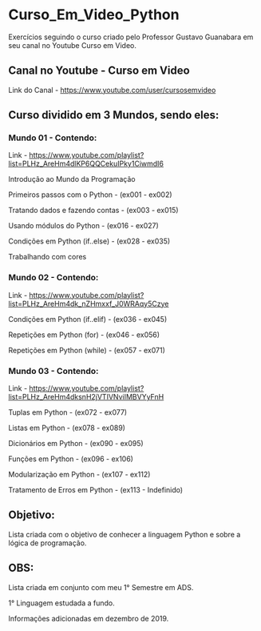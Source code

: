 # Curso_Em_Video_Python
Exercícios seguindo o curso criado pelo Professor Gustavo Guanabara em seu canal no Youtube Curso em Video.

## Canal no Youtube - Curso em Video
Link do Canal - https://www.youtube.com/user/cursosemvideo

## Curso dividido em 3 Mundos, sendo eles:
### Mundo 01 - Contendo:
Link - https://www.youtube.com/playlist?list=PLHz_AreHm4dlKP6QQCekuIPky1CiwmdI6

Introdução ao Mundo da Programação 

Primeiros passos com o Python - (ex001 - ex002)

Tratando dados e fazendo contas - (ex003 - ex015)

Usando módulos do Python - (ex016 - ex027)

Condições em Python (if..else) - (ex028 - ex035)

Trabalhando com cores

### Mundo 02 - Contendo:
Link - https://www.youtube.com/playlist?list=PLHz_AreHm4dk_nZHmxxf_J0WRAqy5Czye

Condições em Python (if..elif) - (ex036 - ex045)

Repetições em Python (for) - (ex046 - ex056)

Repetições em Python (while) - (ex057 - ex071)

### Mundo 03 - Contendo:
Link - https://www.youtube.com/playlist?list=PLHz_AreHm4dksnH2jVTIVNviIMBVYyFnH

Tuplas em Python - (ex072 - ex077)

Listas em Python - (ex078 - ex089)

Dicionários em Python - (ex090 - ex095)

Funções em Python - (ex096 - ex106)

Modularização em Python - (ex107 - ex112)

Tratamento de Erros em Python - (ex113 - Indefinido)

## Objetivo:
Lista criada com o objetivo de conhecer a linguagem Python e sobre a lógica de programação.

## OBS:
Lista criada em conjunto com meu 1° Semestre em ADS.

1° Linguagem estudada a fundo.

Informações adicionadas em dezembro de 2019.
